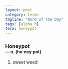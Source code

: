 ```yaml
---
layout: post
category: terms
tagline: "Word of the Day"
tags: [alpha_h]
term: honeypot
---
```


<h3>Honeypot<br/> <small>&mdash; n. (ho<span>&middot;</span>ney<span>&middot;</span>pot)</small></h3>
<p><ol>
<li>sweet weed</li>
</ol></p>
